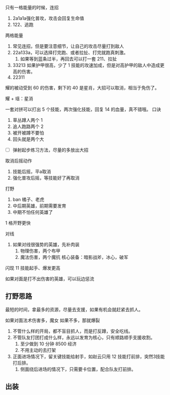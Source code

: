 只有一格能量的时候，连招
1. 2a1a1a强化普攻，攻击会回复生命值
2. 122、逃跑

两格能量
1. 常见连招，但是要注意细节，让自己的攻击尽量打到敌人
2. 22a133a，可以选择打完跑、或者拉扯、打完就跑真刺激。
	1. 如果等到蓝条过半，再回去可以打一套 211、拉扯
3. 33213 如果护甲很高，少了 1 技能的攻速加成，但是对高护甲的敌人中造成更高的伤害。
4. 22311

耀的被动受到 60 的伤害，剩下的 40 是星肖，大招可以取消，相当于免伤了。

耀 + 瑶：星消

一套对拼可以打出 5 个技能，两次强化技能，回复 14 的血量，真不错哦。
口诀
1. 草丛蹲人两个 1
2. 追人跑路两个 2
3. 被开被蹲不要怕
4. 回头就是两个大

- [ ] 弹射起步练习方法，尽量的多放出大招

取消后摇动作
1. 技能后摇，平a取消
2. 强化普攻后摇，等技能好了再取消

打野
1. ban 橘子、老虎
2. 中后期英雄，前期需要发育
3. 中期不怕任何英雄了

1 格开野更快

对线
1. 如果对线很强势的英雄，先补肉装
	1. 物理伤害，两个布甲
	2. 魔法伤害，两个魔抗
核心装备：暗影战斧，冰心，破军

闪现 11 技能起手、爆发更高

如果对面是打不出伤害的英雄，可以玩边惩流

## 打野思路
最短的时间，拿最多的资源，尽量去支援，如果有机会就赶紧去抓人。

如果对面法术伤害多，魔女
如果不多，那就爆裂

1. 不管什么样的开局，都不盲目抓人，而是打反蹲，安全吃线。
2. 不管队友打团打成什么样，永远以发育为核心，只有顺路顺手支援收割。
	1. 至少做到 10 分钟 8500 经济
	2. 不用主动的去打架
3. 正面进场情况下，留关键技能给射手，如赵云只用 12 技能打前排，突然3技能打后排。
	1. 侧面绕后进场的情况下，只需要卡位置，配合队友打前排。

## 出装
